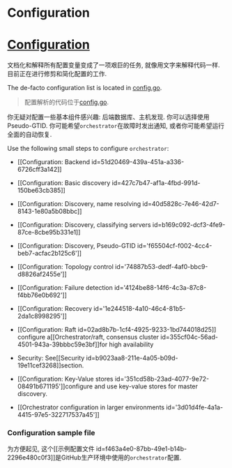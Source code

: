 # Configuration
# [Configuration](https://github.com/openark/orchestrator/blob/master/docs/configuration.md)
文档化和解释所有配置变量变成了一项艰巨的任务, 就像用文字来解释代码一样. 目前正在进行修剪和简化配置的工作.

The de-facto configuration list is located in [config.go](https://github.com/openark/orchestrator/blob/master/go/config/config.go).

> 配置解析的代码位于[config.go](https://github.com/openark/orchestrator/blob/master/go/config/config.go).

你无疑对配置一些基本组件感兴趣: 后端数据库、主机发现. 你可以选择使用Pseudo-GTID. 你可能希望`orchestrator`在故障时发出通知, 或者你可能希望运行全面的自动恢复.

Use the following small steps to configure `orchestrator`:

* [[Configuration: Backend id=51d20469-439a-451a-a336-6726cff3a142]] 
* [[Configuration: Basic discovery id=427c7b47-af1a-4fbd-991d-150be63cb385]] 
* [[Configuration: Discovery, name resolving id=40d5828c-7e46-42d7-8143-1e80a5b08bbc]] 
* [[Configuration: Discovery, classifying servers id=b169c092-dcf3-4fe9-87ce-8cbe95b331e1]] 
* [[Configuration: Discovery, Pseudo-GTID id=&#39;f65504cf-f002-4cc4-beb7-acfac2b125c6&#39;]]
* [[Configuration: Topology control id=&#39;74887b53-dedf-4af0-bbc9-d8826af2455e&#39;]]
* [[Configuration: Failure detection id=&#39;4124be88-14f6-4c3a-87c8-f4bb76e0b692&#39;]]  
* [[Configuration: Recovery id=&#39;1e244518-4a10-46c4-81b5-2da1c8998295&#39;]]
* [[Configuration: Raft id=02ad8b7b-1cf4-4925-9233-1bd744018d25]] configure a[[Orchestrator/raft, consensus cluster id=355cf04c-56ad-4501-943a-39bbbc59e3bf]]for high availability

*  Security: See[[Security id=b9023aa8-211e-4a05-b09d-19e11cef3268]]section.
* [[Configuration: Key-Value stores id=&#39;351cd58b-23ad-4077-9e72-08491b671195&#39;]]configure and use key-value stores for master discovery.
* [[Orchestrator configuration in larger environments id=&#39;3d01d4fe-4a1a-4415-97e5-322717537a45&#39;]]

### Configuration sample file
为方便起见, 这个[[示例配置文件 id=f463a4e0-87bb-49e1-b14b-2296e480c0f3]]是GitHub生产环境中使用的`orchestrator`配置.